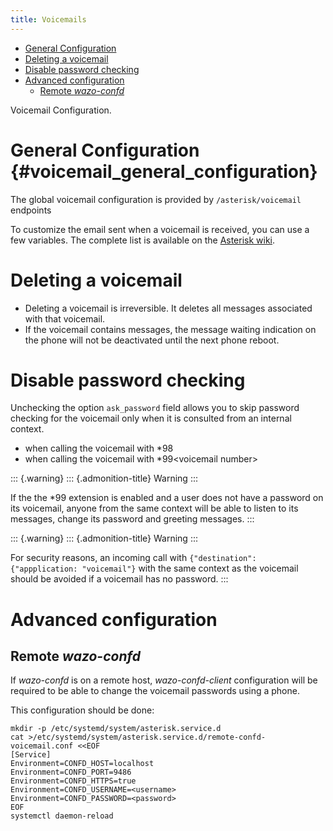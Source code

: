 ```yaml
---
title: Voicemails
---
```


-   [General Configuration](#voicemail_general_configuration)
-   [Deleting a voicemail](#deleting-a-voicemail)
-   [Disable password checking](#disable-password-checking)
-   [Advanced configuration](#advanced-configuration)
    -   [Remote *wazo-confd*](#remote-wazo-confd)

Voicemail Configuration.

General Configuration {#voicemail_general_configuration}
=====================

The global voicemail configuration is provided by `/asterisk/voicemail`
endpoints

To customize the email sent when a voicemail is received, you can use a
few variables. The complete list is available on the [Asterisk
wiki](https://wiki.asterisk.org/wiki/display/AST/VoiceMail+Channel+Variables).

Deleting a voicemail
====================

-   Deleting a voicemail is irreversible. It deletes all messages
    associated with that voicemail.
-   If the voicemail contains messages, the message waiting indication
    on the phone will not be deactivated until the next phone reboot.

Disable password checking
=========================

Unchecking the option `ask_password` field allows you to skip password
checking for the voicemail only when it is consulted from an internal
context.

-   when calling the voicemail with \*98
-   when calling the voicemail with \*99\<voicemail number\>

::: {.warning}
::: {.admonition-title}
Warning
:::

If the the \*99 extension is enabled and a user does not have a password
on its voicemail, anyone from the same context will be able to listen to
its messages, change its password and greeting messages.
:::

::: {.warning}
::: {.admonition-title}
Warning
:::

For security reasons, an incoming call with
`{"destination": {"appplication: "voicemail"}` with the same context as
the voicemail should be avoided if a voicemail has no password.
:::

Advanced configuration
======================

Remote *wazo-confd*
-------------------

If *wazo-confd* is on a remote host, *wazo-confd-client* configuration
will be required to be able to change the voicemail passwords using a
phone.

This configuration should be done:

``` {.sourceCode .sh}
mkdir -p /etc/systemd/system/asterisk.service.d
cat >/etc/systemd/system/asterisk.service.d/remote-confd-voicemail.conf <<EOF
[Service]
Environment=CONFD_HOST=localhost
Environment=CONFD_PORT=9486
Environment=CONFD_HTTPS=true
Environment=CONFD_USERNAME=<username>
Environment=CONFD_PASSWORD=<password>
EOF
systemctl daemon-reload
```
